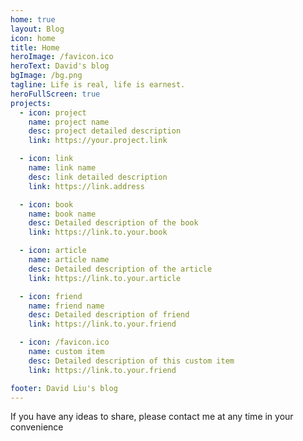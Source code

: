 ```yaml
---
home: true
layout: Blog
icon: home
title: Home
heroImage: /favicon.ico
heroText: David's blog
bgImage: /bg.png
tagline: Life is real, life is earnest.
heroFullScreen: true
projects:
  - icon: project
    name: project name
    desc: project detailed description
    link: https://your.project.link

  - icon: link
    name: link name
    desc: link detailed description
    link: https://link.address

  - icon: book
    name: book name
    desc: Detailed description of the book
    link: https://link.to.your.book

  - icon: article
    name: article name
    desc: Detailed description of the article
    link: https://link.to.your.article

  - icon: friend
    name: friend name
    desc: Detailed description of friend
    link: https://link.to.your.friend

  - icon: /favicon.ico
    name: custom item
    desc: Detailed description of this custom item
    link: https://link.to.your.friend

footer: David Liu's blog
---
```


If you have any ideas to share, please contact me at any time in your convenience
